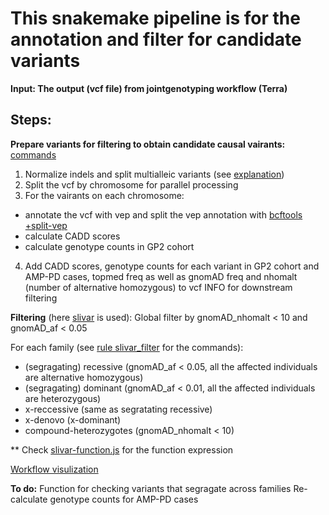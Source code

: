# This snakemake pipeline is for the annotation and filter for candidate variants

**Input: The output (vcf file) from jointgenotyping workflow (Terra)**

## Steps:
**Prepare variants for filtering to obtain candidate causal vairants:**
[commands](https://github.com/dznetubingen/GP2/blob/d71ac897f1ce9b195279fb06e43c4e4388df4eed/Snakefile)
1. Normalize indels and split multialleic variants (see [explanation](https://genome.sph.umich.edu/wiki/Variant_Normalization))
2. Split the vcf by chromosome for parallel processing 
3. For the vairants on each chromosome: 
- annotate the vcf with vep and split the vep annotation with [bcftools +split-vep](https://samtools.github.io/bcftools/howtos/plugin.split-vep.html) 
- calculate CADD scores
- calculate genotype counts in GP2 cohort 
4. Add CADD scores, genotype counts for each variant in GP2 cohort and AMP-PD cases, topmed freq as well as gnomAD freq and nhomalt (number of alternative homozygous) to vcf INFO for downstream filtering

**Filtering** (here [slivar](https://github.com/brentp/slivar) is used):
Global filter by gnomAD_nhomalt < 10 and gnomAD_af < 0.05

For each family (see [rule slivar_filter](https://github.com/dznetubingen/GP2/blob/710b391b1b57d3f335441d46370b5c1b3f8df7b2/rules/slivar_filter.smk) for the commands):
- (segragating) recessive (gnomAD_af < 0.05, all the affected individuals are alternative homozygous)
- (segragating) dominant (gnomAD_af < 0.01, all the affected individuals are heterozygous)
- x-reccessive (same as segratating recessive)
- x-denovo  (x-dominant)
- compound-heterozygotes (gnomAD_nhomalt < 10)

** Check [slivar-function.js](https://github.com/dznetubingen/GP2/blob/710b391b1b57d3f335441d46370b5c1b3f8df7b2/slivar-functions.js) for the function expression


[Workflow visulization](https://github.com/dznetubingen/GP2/blob/710b391b1b57d3f335441d46370b5c1b3f8df7b2/rulegraph.pdf)


**To do:**
Function for checking variants that segragate across families
Re-calculate genotype counts for AMP-PD cases

